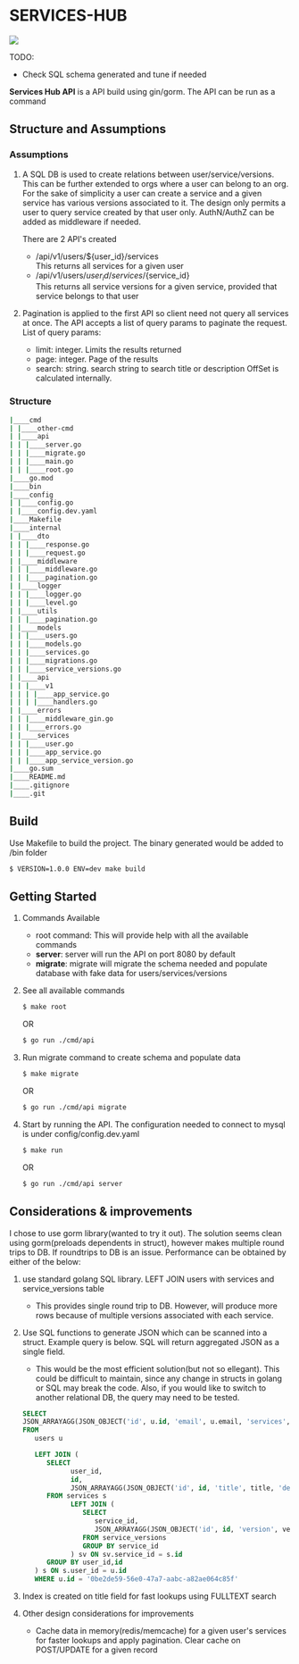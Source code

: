 # SERVICES-HUB

![](https://storage.googleapis.com/bc-ops/github-gif/service-hub.png)

TODO:

- Check SQL schema generated and tune if needed

**Services Hub API** is a API build using gin/gorm. The API can be run as a command

## Structure and Assumptions

### Assumptions

1. A SQL DB is used to create relations between user/service/versions. This can be further extended to orgs where a user can belong to an org.
   For the sake of simplicity a user can create a service and a given service has various versions associated to it.
   The design only permits a user to query service created by that user only.
   AuthN/AuthZ can be added as middleware if needed.

   There are 2 API's created

   - /api/v1/users/${user_id}/services\
     This returns all services for a given user
   - /api/v1/users/${user_id}/services/${service_id}\
     This returns all service versions for a given service, provided that service belongs to that user

2. Pagination is applied to the first API so client need not query all services at once. The API accepts a list of query params to paginate the request.
   List of query params:
   - limit: integer. Limits the results returned
   - page: integer. Page of the results
   - search: string. search string to search title or description
     OffSet is calculated internally.

### Structure

```bash
|____cmd
| |____other-cmd
| |____api
| | |____server.go
| | |____migrate.go
| | |____main.go
| | |____root.go
|____go.mod
|____bin
|____config
| |____config.go
| |____config.dev.yaml
|____Makefile
|____internal
| |____dto
| | |____response.go
| | |____request.go
| |____middleware
| | |____middleware.go
| | |____pagination.go
| |____logger
| | |____logger.go
| | |____level.go
| |____utils
| | |____pagination.go
| |____models
| | |____users.go
| | |____models.go
| | |____services.go
| | |____migrations.go
| | |____service_versions.go
| |____api
| | |____v1
| | | |____app_service.go
| | | |____handlers.go
| |____errors
| | |____middleware_gin.go
| | |____errors.go
| |____services
| | |____user.go
| | |____app_service.go
| | |____app_service_version.go
|____go.sum
|____README.md
|____.gitignore
|____.git
```

## Build

Use Makefile to build the project. The binary generated would be added to /bin folder

```bash
$ VERSION=1.0.0 ENV=dev make build
```

## Getting Started

1. Commands Available

   - root command: This will provide help with all the available commands
   - **server**: server will run the API on port 8080 by default
   - **migrate**: migrate will migrate the schema needed and populate database with fake data for users/services/versions

2. See all available commands

   ```bash
   $ make root
   ```

   OR

   ```bash
   $ go run ./cmd/api
   ```

3. Run migrate command to create schema and populate data

   ```bash
   $ make migrate
   ```

   OR

   ```bash
   $ go run ./cmd/api migrate
   ```

4. Start by running the API. The configuration needed to connect to mysql is under config/config.dev.yaml

   ```bash
   $ make run
   ```

   OR

   ```bash
   $ go run ./cmd/api server
   ```

## Considerations & improvements

I chose to use gorm library(wanted to try it out). The solution seems clean using gorm(preloads dependents in struct), however makes multiple round trips to DB.
If roundtrips to DB is an issue. Performance can be obtained by either of the below:

1. use standard golang SQL library. LEFT JOIN users with services and service_versions table
   - This provides single round trip to DB. However, will produce more rows because of multiple versions associated with each service.
2. Use SQL functions to generate JSON which can be scanned into a struct. Example query is below. SQL will return aggregated JSON as a single field.

   - This would be the most efficient solution(but not so ellegant). This could be difficult to maintain, since any change in structs in golang or SQL may break the code. Also, if you would like to switch to another relational DB, the query may need to be tested.

   ```sql
   SELECT
   JSON_ARRAYAGG(JSON_OBJECT('id', u.id, 'email', u.email, 'services', s.services))
   FROM
      users u

      LEFT JOIN (
         SELECT
               user_id,
               id,
               JSON_ARRAYAGG(JSON_OBJECT('id', id, 'title', title, 'description', description, 'service_versions', sv.json_versions)) services
         FROM services s
               LEFT JOIN (
                  SELECT
                     service_id,
                     JSON_ARRAYAGG(JSON_OBJECT('id', id, 'version', version)) json_versions
                  FROM service_versions
                  GROUP BY service_id
               ) sv ON sv.service_id = s.id
         GROUP BY user_id,id
      ) s ON s.user_id = u.id
      WHERE u.id = '0be2de59-56e0-47a7-aabc-a82ae064c85f'
   ```

3. Index is created on title field for fast lookups using FULLTEXT search
4. Other design considerations for improvements
   - Cache data in memory(redis/memcache) for a given user's services for faster lookups and apply pagination. Clear cache on POST/UPDATE for a given record
